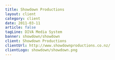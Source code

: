 ```yaml
---
title: Showdown Productions
layout: client
category: client
date: 2011-03-11
article: false
tagLine: DIVA Media System
banner: showdown/showdown
client: Showdown Productions
clientUrl: http://www.showdownproductions.co.nz/
clientLogo: showdown/showdown.png
---
```

